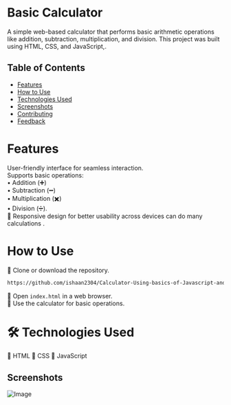 
#  Basic Calculator
A simple web-based calculator that performs basic arithmetic operations like addition, subtraction, multiplication, and division. This project was built using HTML, CSS, and JavaScript,.


## Table of Contents
- [Features](#features)
- [How to Use](#how-to-use)
- [Technologies Used](#technologies-used)
- [Screenshots](#screenshots)
- [Contributing](#contributing)
- [Feedback](#feedback)

#  Features
User-friendly interface for seamless interaction.  
 Supports basic operations:  
• Addition (➕)  
• Subtraction (➖)  
• Multiplication (✖️)  
• Division (➗).    
📱 Responsive design for better usability across devices can do many calculations .

#  How to Use  
🔸 Clone or download the repository.  
```bash 
https://github.com/ishaan2304/Calculator-Using-basics-of-Javascript-and-CSS.git
```
🔸 Open ```index.html``` in a web browser.  
🔸 Use the calculator for basic operations.

# 🛠️ Technologies Used
🔸 HTML
🔸 CSS
🔸 JavaScript
## Screenshots
![Image](https://github.com/user-attachments/assets/581ce624-fca9-4f67-b5d2-dabba9c63b46)  

